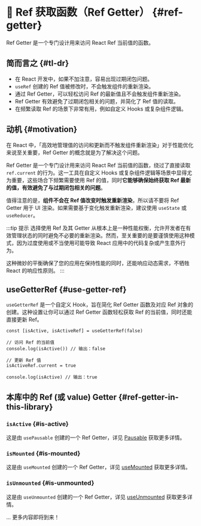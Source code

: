 # 🚥 Ref 获取函数（Ref Getter） {#ref-getter}

Ref Getter 是一个专门设计用来访问 React Ref 当前值的函数。

## 简而言之 {#tl-dr}

- 在 React 开发中，如果不加注意，容易出现过期闭包问题。
- `useRef` 创建的 Ref 值被修改时，不会触发组件的重新渲染。
- 通过 Ref Getter，可以轻松访问 Ref 的最新值且不会触发组件重新渲染。
- Ref Getter 有效避免了过期闭包相关的问题，并简化了 Ref 值的读取。
- 在频繁读取 Ref 的场景下非常有用，例如自定义 Hooks 或复杂组件逻辑。

## 动机 {#motivation}

在 React 中，「高效地管理值的访问和更新而不触发组件重新渲染」对于性能优化来说至关重要，Ref Getter 的概念就是为了解决这个问题。

Ref Getter 是一个专门设计用来访问 React Ref 当前值的函数，绕过了直接读取 `ref.current` 的行为。这一工具在自定义 Hooks 或复杂组件逻辑等场景中显得尤为重要，这些场合下频繁需要使用 Ref 的值，同时**它能够确保始终获取 Ref 最新的值，有效避免了与过期闭包相关的问题**。

值得注意的是，**组件不会在 Ref 值改变时触发重新渲染**，所以请不要将 Ref Getter 用于 UI 渲染。如果需要基于变化触发重新渲染，建议使用 `useState` 或 `useReducer`。

:::tip 提示
选择使用 Ref 及其 Getter 从根本上是一种性能权衡，允许开发者在有效管理状态的同时避免不必要的重新渲染。然而，至关重要的是要谨慎使用这种模式，因为过度使用或不当使用可能导致 React 应用中的代码复杂或产生意外行为。

这种微妙的平衡确保了您的应用在保持性能的同时，还能响应动态需求，不牺牲 React 的响应性原则。
:::

## useGetterRef \{#use-getter-ref}

`useGetterRef` 是一个自定义 Hook，旨在简化 Ref Getter 函数及对应 Ref 对象的创建。这种设置让你可以通过 Ref Getter 函数轻松获取 Ref 的当前值，同时还能直接更新 Ref。

```tsx
const [isActive, isActiveRef] = useGetterRef(false)

// 访问 Ref 的当前值
console.log(isActive()) // 输出：false

// 更新 Ref 值
isActiveRef.current = true

console.log(isActive) // 输出：true
```

## 本库中的 Ref (或 value) Getter {#ref-getter-in-this-library}

### `isActive` {#is-active}

这是由 `usePausable` 创建的一个 Ref Getter，详见 [Pausable](/docs/features/pausable) 获取更多详情。

### `isMounted` {#is-mounted}

这是由 `useMounted` 创建的一个 Ref Getter，详见 [useMounted](/reference/use-mounted) 获取更多详情。

### `isUnmounted` {#is-unmounted}

这是由 `useUnmounted` 创建的一个 Ref Getter，详见 [useUnmounted](/reference/use-unmounted) 获取更多详情。

... 更多内容即将到来！
